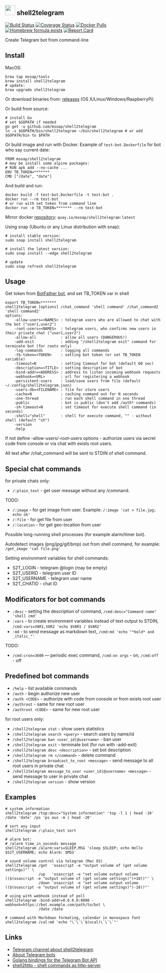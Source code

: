 <img src="https://raw.githubusercontent.com/msoap/shell2telegram/misc/img/shell2telegram_icon.png" width="32" height="32"> shell2telegram
-----------------------------------------------------------------------------------------------------------------------------------------

[![Build Status](https://travis-ci.org/msoap/shell2telegram.svg?branch=master)](https://travis-ci.org/msoap/shell2telegram)
[![Coverage Status](https://coveralls.io/repos/github/msoap/shell2telegram/badge.svg?branch=master)](https://coveralls.io/github/msoap/shell2telegram?branch=master)
[![Docker Pulls](https://img.shields.io/docker/pulls/msoap/shell2telegram.svg?maxAge=3600)](https://hub.docker.com/r/msoap/shell2telegram/)
[![Homebrew formula exists](https://img.shields.io/badge/homebrew-🍺-d7af72.svg)](https://github.com/msoap/shell2telegram#install)
[![Report Card](https://goreportcard.com/badge/github.com/msoap/shell2telegram)](https://goreportcard.com/report/github.com/msoap/shell2telegram)

Create Telegram bot from command-line

Install
-------

MacOS:

    brew tap msoap/tools
    brew install shell2telegram
    # update:
    brew upgrade shell2telegram

Or download binaries from: [releases](https://github.com/msoap/shell2telegram/releases) (OS X/Linux/Windows/RaspberryPi)

Or build from source:

    # install Go
    # set $GOPATH if needed
    go get -u github.com/msoap/shell2telegram
    ln -s $GOPATH/bin/shell2telegram ~/bin/shell2telegram # or add $GOPATH/bin to $PATH

Or build image and run with Docker.
Example of `test-bot.Dockerfile` for bot who say current date:

    FROM msoap/shell2telegram
    # may be install some alpine packages:
    # RUN apk add --no-cache ...
    ENV TB_TOKEN=*******
    CMD ["/date", "date"]

And build and run:

    docker build -f test-bot.Dockerfile -t test-bot .
    docker run --rm test-bot
    # or run with set token from command line
    docker run -e TB_TOKEN=******* --rm test-bot

Mirror docker [repository](https://quay.io/repository/msoap/shell2telegram): `quay.io/msoap/shell2telegram:latest`

Using snap (Ubuntu or any Linux distribution with snap):

    # install stable version:
    sudo snap install shell2telegram
    
    # install the latest version:
    sudo snap install --edge shell2telegram
    
    # update
    sudo snap refresh shell2telegram

Usage
-----

Get token from [BotFather bot](https://telegram.me/BotFather), and set TB_TOKEN var in shell

    export TB_TOKEN=*******
    shell2telegram [options] /chat_command 'shell command' /chat_command2 'shell command2'
    options:
        -allow-users=<NAMES> : telegram users who are allowed to chat with the bot ("user1,user2")
        -root-users=<NAMES>  : telegram users, who confirms new users in their private chat ("user1,user2")
        -allow-all           : allow all users (DANGEROUS!)
        -add-exit            : adding "/shell2telegram exit" command for terminate bot (for roots only)
        -log-commands        : logging all commands
        -tb-token=<TOKEN>    : setting bot token (or set TB_TOKEN variable)
        -timeout=N           : setting timeout for bot (default 60 sec)
        -description=<TITLE> : setting description of bot
        -bind-addr=<ADDRESS> : address to listen incoming webhook requests
        -webhook=<URL>       : url for registering a webhook
        -persistent-users    : load/save users from file (default ~/.config/shell2telegram.json)
        -users-db=<FILENAME> : file for store users
        -cache=N             : caching command out for N seconds
        -one-thread          : run each shell command in one thread
        -public              : bot is public (don't add /auth* commands)
        -sh-timeout=N        : set timeout for execute shell command (in seconds)
        -shell="shell"       : shell for execute command, "" - without shell (default "sh")
        -version
        -help

If not define -allow-users/-root-users options - authorize users via secret code from console or via chat with exists root users.

All text after /chat_command will be sent to STDIN of shell command.

Special chat commands
---------------------

for private chats only:

  * `/:plain_text` - get user message without any /command.

TODO:

  * `/:image` - for get image from user. Example: `/:image 'cat > file.jpg; echo ok'`
  * `/:file`  - for get file from user
  * `/:location`  - for get geo-location from user

Possible long-running shell processes (for example alarm/timer bot).

Autodetect images (png/jpg/gif/bmp) out from shell command, for example: `/get_image 'cat file.png'`

Setting environment variables for shell commands:

  * S2T_LOGIN - telegram @login (may be empty)
  * S2T_USERID - telegram user ID
  * S2T_USERNAME - telegram user name
  * S2T_CHATID - chat ID

Modificators for bot commands
-----------------------------

  * `:desc` - setting the description of command, `/cmd:desc="Command name" 'shell cmd'`
  * `:vars` - to create environment variables instead of text output to STDIN, `/cmd:vars=VAR1,VAR2 'echo $VAR1 / $VAR2'`
  * `:md` - to send message as markdown text, `/cmd:md 'echo "*bold* and _italic_"'`

TODO:

  * `/cmd:cron=3600` — periodic exec command, `/cmd:on args` - on, `/cmd:off` - off

Predefined bot commands
-----------------------

  * `/help` - list available commands
  * `/auth` - begin authorize new user
  * `/auth <CODE>` - authorize with code from console or from exists root user
  * `/authroot` - same for new root user
  * `/authroot <CODE>` - same for new root user

for root users only:

  * `/shell2telegram stat` - show users statistics
  * `/shell2telegram search <query>` - search users by name/id
  * `/shell2telegram ban <user_id|@username>` - ban user
  * `/shell2telegram exit` - terminate bot (for run with -add-exit)
  * `/shell2telegram desc <description>` - set bot description
  * `/shell2telegram rm </command>` - delete command
  * `/shell2telegram broadcast_to_root <message>` - send message to all root users in private chat
  * `/shell2telegram message_to_user <user_id|@username> <message>` - send message to user in private chat
  * `/shell2telegram version` - show version

Examples
--------

    # system information
    shell2telegram /top:desc="System information" 'top -l 1 | head -10' /date 'date' /ps 'ps aux -m | head -20'
    
    # sort any input
    shell2telegram /:plain_text sort
    
    # alarm bot:
    # /alarm time_in_seconds message
    shell2telegram /alarm:vars=SLEEP,MSG 'sleep $SLEEP; echo Hello $S2T_USERNAME; echo Alarm: $MSG'
    
    # sound volume control via telegram (Mac OS)
    shell2telegram /get  'osascript -e "output volume of (get volume settings)"' \
                   /up   'osascript -e "set volume output volume (($(osascript -e "output volume of (get volume settings)")+10))"' \
                   /down 'osascript -e "set volume output volume (($(osascript -e "output volume of (get volume settings)")-10))"'

    # using with webhook instead of poll
    shell2telegram -bind-addr=0.0.0.0:8080 -webhook=https://bot.example.com/path/to/bot \
                   /date /date

    # command with Markdown formating, calendar in monospace font
    shell2telegram /cal:md 'echo "\`\`\`$(ncal)\`\`\`"'

Links
-----

  * [Telegram channel about shell2telegram](https://telegram.me/shell2telegram)
  * [About Telegram bots](https://core.telegram.org/bots)
  * [Golang bindings for the Telegram Bot API](https://github.com/go-telegram-bot-api/telegram-bot-api)
  * [shell2http - shell commands as http-server](https://github.com/msoap/shell2http)
